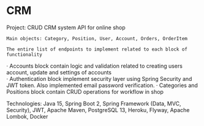 # CRM
Project: CRUD CRM system API for online shop

	Main objects: Category, Position, User, Account, Orders, OrderItem

	The entire list of endpoints to implement related to each block of functionality 
·     Accounts block contain logic and validation related to creating users account, update and settings of accounts  
·     Authentication block implement security layer using Spring Security and JWT token. Also implemented email password verification.
·     Categories and Positions block contain CRUD operations for workflow in shop

Technologies:
Java 15, Spring Boot 2, Spring Framework (Data, MVC, Security), JWT, Apache Maven, PostgreSQL 13, Heroku,   Flyway, Apache Lombok, Docker
